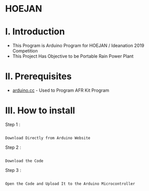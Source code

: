 # HOEJAN

# I. Introduction
* This Program is Arduino Program for HOEJAN / Ideanation 2019 Competition
* This Project Has Objective to be Portable Rain Power Plant 

# II. Prerequisites

* [arduino.cc](https://www.arduino.cc) - Used to Program AFR Kit Program 

# III. How to install 

Step 1 :

```

Download Directly from Arduino Website

```

Step 2 :

```

Download the Code 

```

Step 3 :

```

Open the Code and Upload It to the Arduino Microcontroller

```

